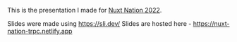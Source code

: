 This is the presentation I made for [Nuxt Nation 2022](https://nuxtnation.com/).

Slides were made using https://sli.dev/
Slides are hosted here - https://nuxt-nation-trpc.netlify.app
